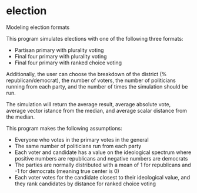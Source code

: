 # election
Modeling election formats

This program simulates elections with one of the following three formats:
 - Partisan primary with plurality voting
 - Final four primary with plurality voting
 - Final four primary with ranked choice voting

Additionally, the user can choose the breakdown of the district (% republican/democrat), the number of voters, the number of politicians running from each party, and the number of times the simulation should be run.

The simulation will return the average result, average absolute vote, average vector istance from the median, and average scalar distance from the median.

This program makes the following assumptions: 
- Everyone who votes in the primary votes in the general
- The same number of politicians run from each party
- Each voter and candidate has a value on the ideological spectrum where positive numbers are republicans and negative numbers are democrats
- The parties are normally distributed with a mean of 1 for republicans and -1 for democrats (meaning true center is 0)
- Each voter votes for the candidate closest to their ideological value, and they rank candidates by distance for ranked choice voting